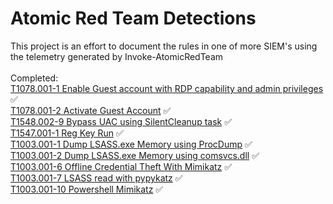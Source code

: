 # Atomic Red Team Detections

This project is an effort to document the rules in one of more SIEM's using the telemetry generated by Invoke-AtomicRedTeam<br/><br/>Completed:<br/>[T1078.001-1 Enable Guest account with RDP capability and admin privileges](https://github.com/saroyaj/atomic-red-team-detection/tree/main/Detections/T1078.001/README.MD) :white_check_mark:<br/>[T1078.001-2 Activate Guest Account](https://github.com/saroyaj/atomic-red-team-detection/tree/main/Detections/T1078.001/README.MD) :white_check_mark:<br/>[T1548.002-9 Bypass UAC using SilentCleanup task](https://github.com/saroyaj/atomic-red-team-detection/tree/main/Detections/T1548.002/README.MD) :white_check_mark:<br/>[T1547.001-1 Reg Key Run](https://github.com/saroyaj/atomic-red-team-detection/tree/main/Detections/T1547.001/README.MD) :white_check_mark:<br/>[T1003.001-1 Dump LSASS.exe Memory using ProcDump](https://github.com/saroyaj/atomic-red-team-detection/tree/main/Detections/T1003.001/README.MD) :white_check_mark:<br/>[T1003.001-2 Dump LSASS.exe Memory using comsvcs.dll](https://github.com/saroyaj/atomic-red-team-detection/tree/main/Detections/T1003.001/README.MD) :white_check_mark:<br/>[T1003.001-6 Offline Credential Theft With Mimikatz](https://github.com/saroyaj/atomic-red-team-detection/tree/main/Detections/T1003.001/README.MD) :white_check_mark:<br/>[T1003.001-7 LSASS read with pypykatz](https://github.com/saroyaj/atomic-red-team-detection/tree/main/Detections/T1003.001/README.MD) :white_check_mark:<br/>[T1003.001-10 Powershell Mimikatz](https://github.com/saroyaj/atomic-red-team-detection/tree/main/Detections/T1003.001/README.MD) :white_check_mark:<br/>
